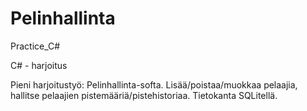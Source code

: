 # Pelinhallinta
 Practice_C#

C# - harjoitus

Pieni harjoitustyö:
Pelinhallinta-softa. 
Lisää/poistaa/muokkaa pelaajia, hallitse pelaajien pistemääriä/pistehistoriaa.
Tietokanta SQLitellä. 
